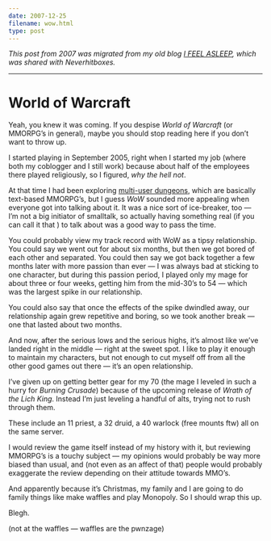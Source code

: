 ```yaml
---
date: 2007-12-25
filename: wow.html
type: post
---
```


_This post from 2007 was migrated from my old blog [I FEEL
ASLEEP](https://ifeelasleep.wordpress.com/), which was shared with
Neverhitboxes._

---

# World of Warcraft

Yeah, you knew it was coming. If you despise _World of Warcraft_ (or MMORPG’s in
general), maybe you should stop reading here if you don’t want to throw up.

I started playing in September 2005, right when I started my job (where both my
coblogger and I still work) because about half of the employees there played
religiously, so I figured, _why the hell not_.

At that time I had been exploring [multi-user
dungeons](http://en.wikipedia.org/wiki/MUD), which are basically text-based
MMORPG’s, but I guess _WoW_ sounded more appealing when everyone got into
talking about it. It was a nice sort of ice-breaker, too — I’m not a big
initiator of smalltalk, so actually having something real (if you can call it
that ) to talk about was a good way to pass the time.

You could probably view my track record with WoW as a tipsy relationship. You
could say we went out for about six months, but then we got bored of each other
and separated. You could then say we got back together a few months later with
more passion than ever — I was always bad at sticking to one character, but
during this passion period, I played only my mage for about three or four weeks,
getting him from the mid-30’s to 54 — which was the largest spike in our
relationship.

You could also say that once the effects of the spike dwindled away, our
relationship again grew repetitive and boring, so we took another break — one
that lasted about two months.

And now, after the serious lows and the serious highs, it’s almost like we’ve
landed right in the middle — right at the sweet spot. I like to play it enough
to maintain my characters, but not enough to cut myself off from all the other
good games out there — it’s an open relationship.

I’ve given up on getting better gear for my 70 (the mage I leveled in such a
hurry for _Burning Crusade_) because of the upcoming release of _Wrath of the
Lich King_. Instead I’m just leveling a handful of alts, trying not to rush
through them.

These include an 11 priest, a 32 druid, a 40 warlock (free mounts ftw) all on
the same server.

I would review the game itself instead of my history with it, but reviewing
MMORPG’s is a touchy subject — my opinions would probably be way more biased
than usual, and (not even as an affect of that) people would probably exaggerate
the review depending on their attitude towards MMO’s.

And apparently because it’s Christmas, my family and I are going to do family
things like make waffles and play Monopoly. So I should wrap this up.

Blegh.

(not at the waffles — waffles are the pwnzage)
